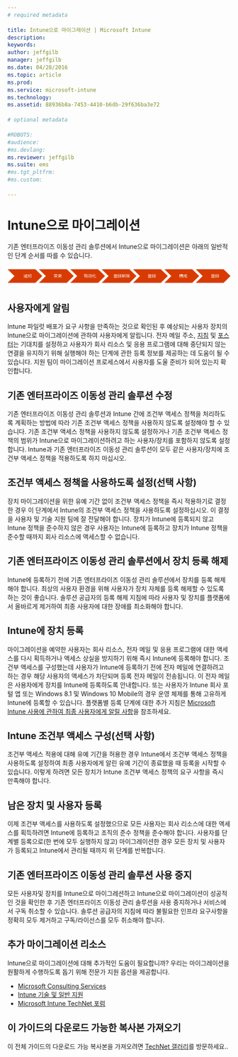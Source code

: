 ```yaml
---
# required metadata

title: Intune으로 마이그레이션 | Microsoft Intune
description:
keywords:
author: jeffgilb
manager: jeffgilb
ms.date: 04/28/2016
ms.topic: article
ms.prod:
ms.service: microsoft-intune
ms.technology:
ms.assetid: 88936b8a-7453-4410-b6db-29f636ba3e72

# optional metadata

#ROBOTS:
#audience:
#ms.devlang:
ms.reviewer: jeffgilb
ms.suite: ems
#ms.tgt_pltfrm:
#ms.custom:

---
```


# Intune으로 마이그레이션


기존 엔터프라이즈 이동성 관리 솔루션에서 Intune으로 마이그레이션은 아래의 일반적인 단계 순서를 따를 수 있습니다.

![Intune을 위한 마이그레이션 단계](./media/migrate-intune-steps.png)

## 사용자에게 알림

Intune 파일럿 배포가 요구 사항을 만족하는 것으로 확인된 후 예상되는 사용자 장치의 Intune으로 마이그레이션에 관하여 사용자에게 알립니다. 전자 메일 주소, [지침](http://www.microsoft.com/en-us/download/details.aspx?id=46398) 및 [포스터](https://gallery.technet.microsoft.com/Intune-End-User-Enrollment-3a0c9b0c?WT.mc_id=Blog_Intune_General_PCIT)는 기대치를 설정하고 사용자가 회사 리소스 및 응용 프로그램에 대해 중단되지 않는 연결을 유지하기 위해 실행해야 하는 단계에 관한 등록 정보를 제공하는 데 도움이 될 수 있습니다. 지원 팀이 마이그레이션 프로세스에서 사용자를 도울 준비가 되어 있는지 확인합니다.

## 기존 엔터프라이즈 이동성 관리 솔루션 수정

기존 엔터프라이즈 이동성 관리 솔루션과 Intune 간에 조건부 액세스 정책을 처리하도록 계획하는 방법에 따라 기존 조건부 액세스 정책을 사용하지 않도록 설정해야 할 수 있습니다. 기존 조건부 액세스 정책을 사용하지 않도록 설정하거나 기존 조건부 액세스 정책의 범위가 Intune으로 마이그레이션하려고 하는 사용자/장치를 포함하지 않도록 설정합니다.  Intune과 기존 엔터프라이즈 이동성 관리 솔루션이 모두 같은 사용자/장치에 조건부 액세스 정책을 적용하도록 하지 마십시오.

## 조건부 액세스 정책을 사용하도록 설정(선택 사항)

장치 마이그레이션을 위한 유예 기간 없이 조건부 액세스 정책을 즉시 적용하기로 결정한 경우 이 단계에서 Intune의 조건부 액세스 정책을 사용하도록 설정하십시오.  이 결정을 사용자 및 기술 지원 팀에 잘 전달해야 합니다.  장치가 Intune에 등록되지 않고 Intune 정책을 준수하지 않은 경우 사용자는 Intune에 등록하고 장치가 Intune 정책을 준수할 때까지 회사 리소스에 액세스할 수 없습니다.

## 기존 엔터프라이즈 이동성 관리 솔루션에서 장치 등록 해제

Intune에 등록하기 전에 기존 엔터프라이즈 이동성 관리 솔루션에서 장치를 등록 해제해야 합니다. 최상의 사용자 환경을 위해 사용자가 장치 자체를 등록 해제할 수 있도록 하는 것이 좋습니다.  솔루션 공급자의 등록 해제 지침에 따라 사용자 및 장치를 플랫폼에서 올바르게 제거하여 최종 사용자에 대한 장애를 최소화해야 합니다.

## Intune에 장치 등록

마이그레이션을 예약한 사용자는 회사 리소스, 전자 메일 및 응용 프로그램에 대한 액세스를 다시 획득하거나 액세스 상실을 방지하기 위해 즉시 Intune에 등록해야 합니다. 조건부 액세스를 구성했는데 사용자가 Intune에 등록하기 전에 전자 메일에 연결하려고 하는 경우 해당 사용자의 액세스가 차단되며 등록 전자 메일이 전송됩니다. 이 전자 메일은 사용자에게 장치를 Intune에 등록하도록 안내합니다.  또는 사용자가 Intune 회사 포털 앱 또는 Windows 8.1 및 Windows 10 Mobile의 경우 운영 체제를 통해 고유하게 Intune에 등록할 수 있습니다. 플랫폼별 등록 단계에 대한 추가 지침은 [Microsoft Intune 사용에 관하여 최종 사용자에게 알릴 사항](what-to-tell-your-end-users-about-using-microsoft-intune.md)을 참조하세요.

## Intune 조건부 액세스 구성(선택 사항)

조건부 액세스 적용에 대해 유예 기간을 허용한 경우 Intune에서 조건부 액세스 정책을 사용하도록 설정하여 최종 사용자에게 알린 유예 기간이 종료했을 때 등록을 시작할 수 있습니다. 이렇게 하려면 모든 장치가 Intune 조건부 액세스 정책의 요구 사항을 즉시 만족해야 합니다.

## 남은 장치 및 사용자 등록

이제 조건부 액세스를 사용하도록 설정했으므로 모든 사용자는 회사 리소스에 대한 액세스를 획득하려면 Intune에 등록하고 조직의 준수 정책을 준수해야 합니다. 사용자를 단계별 등록으로(한 번에 모두 실행하지 않고) 마이그레이션한 경우 모든 장치 및 사용자가 등록되고 Intune에서 관리될 때까지 위 단계를 반복합니다.

## 기존 엔터프라이즈 이동성 관리 솔루션 사용 중지

모든 사용자및 장치를 Intune으로 마이그레션하고 Intune으로 마이그레이션이 성공적인 것을 확인한 후 기존 엔터프라이즈 이동성 관리 솔루션을 사용 중지하거나 서비스에서 구독 취소할 수 있습니다. 솔루션 공급자의 지침에 따라 불필요한 인프라 요구사항을 정확히 모두 제거하고 구독/라이선스를 모두 취소해야 합니다.

## 추가 마이그레이션 리소스

Intune으로 마이그레이션에 대해 추가적인 도움이 필요합니까? 우리는 마이그레이션을 원활하게 수행하도록 돕기 위해 전문가 지원 옵션을 제공합니다.

<!--- - [Microsoft Intune Onboarding](/em/solutions/fasttrack-center-benefit-for-enterprise-mobility-suite-ems)--->
- [Microsoft Consulting Services](https://www.microsoft.com/en-us/microsoftservices/default.aspx)
- [Intune 기술 및 일반 지원](/intune/troubleshoot/how-to-get-support-for-microsoft-intune)
- [Microsoft Intune TechNet 포럼](https://social.technet.microsoft.com/Forums/en-US/home?forum=microsoftintuneprod)

## 이 가이드의 다운로드 가능한 복사본 가져오기

이 전체 가이드의 다운로드 가능 복사본을 가져오려면 [TechNet 갤러리](https://gallery.technet.microsoft.com/Migrating-to-Intune-ea439387)를 방문하세요..


<!--HONumber=May16_HO1-->


